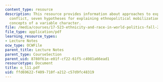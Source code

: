 ```yaml
---
content_type: resource
description: This resource provides information about approaches to explaining ethnopolitical
  conflict, seven hypotheses for explaining ethnopolitical mobilization, and seven
  concepts of a variable character.
file: /media/courses/17-523-ethnicity-and-race-in-world-politics-fall-2005/ffd69622f409710fa212c57d9fc48319_o_l11.pdf
file_type: application/pdf
learning_resource_types:
- Lecture Notes
ocw_type: OCWFile
parent_title: Lecture Notes
parent_type: CourseSection
parent_uid: 8780f61e-e01f-cf22-61f5-c4981a66ead1
resourcetype: Document
title: o_l11.pdf
uid: ffd69622-f409-710f-a212-c57d9fc48319
---
```

